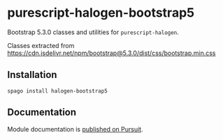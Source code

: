 # purescript-halogen-bootstrap5

Bootstrap 5.3.0 classes and utilities for `purescript-halogen`.

Classes extracted from https://cdn.jsdelivr.net/npm/bootstrap@5.3.0/dist/css/bootstrap.min.css

## Installation

```
spago install halogen-bootstrap5
```

## Documentation

Module documentation is [published on Pursuit](http://pursuit.purescript.org/packages/purescript-halogen-bootstrap5).
